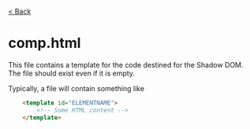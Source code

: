 [< Back](README.md)

# comp.html
This file contains a template for the code destined for the Shadow DOM.  The file should exist even if it is empty.

Typically, a file will contain something like
```html
    <template id="ELEMENTNAME">
        <!-- Some HTML content -->
    </template>
```  
